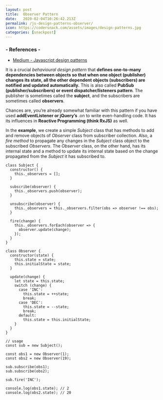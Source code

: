 ```yaml
---
layout: post
title:  Observer Pattern
date:   2020-02-04T10:26:42.213Z
permalink: /js-design-patterns-observer/
icon: https://codersnack.com/assets/images/design-patterns.jpg
categories: [snackpost]
---
```


### - References -

- [Medium - Javascript design patterns](https://medium.com/better-programming/javascript-design-patterns-25f0faaaa15)

It is a crucial *behavioural design pattern* that **defines one-to-many dependencies between objects so that when one object (publisher) changes its state, all the other dependent objects (subscribers) are notified and updated automatically.** This is also called **PubSub (publisher/subscribers) or event dispatcher/listeners pattern**. The publisher is sometimes called the **subject**, and the subscribers are sometimes called **observers**.

Chances are, you’re already somewhat familiar with this pattern if you have used **addEventListener or jQuery’s** .on to write even-handling code. It has its influences in **Reactive Programming (think RxJS)** as well.

In the **example**, we create a simple *Subject* class that has methods to add and remove objects of *Observer* class from subscriber collection. Also, a *fire method* to propagate any changes in the *Subject* class object to the subscribed *Observers*. The *Observer* class, on the other hand, has its internal state and a method to update its internal state based on the change propagated from the *Subject* it has subscribed to.
```
class Subject {
  constructor() {
    this._observers = [];
  }

  subscribe(observer) {
    this._observers.push(observer);
  }

  unsubscribe(observer) {
    this._observers = this._observers.filter(obs => observer !== obs);
  }

  fire(change) {
    this._observers.forEach(observer => {
      observer.update(change);
    });
  }
}

class Observer {
  constructor(state) {
    this.state = state;
    this.initialState = state;
  }

  update(change) {
    let state = this.state;
    switch (change) {
      case 'INC':
        this.state = ++state;
        break;
      case 'DEC':
        this.state = --state;
        break;
      default:
        this.state = this.initialState;
    }
  }
}

// usage
const sub = new Subject();

const obs1 = new Observer(1);
const obs2 = new Observer(19);

sub.subscribe(obs1);
sub.subscribe(obs2);

sub.fire('INC');

console.log(obs1.state); // 2
console.log(obs2.state); // 20

```